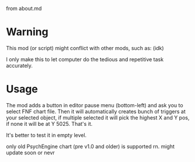 from about.md

# Warning

This mod (or script) might conflict with other mods, such as: (idk)

I only make this to let computer do the tedious and repetitive task accurately.

# Usage

The mod adds a button in editor pause menu (bottom-left) and ask you to select FNF chart file. Then it will automatically creates bunch of triggers at your selected object, if multiple selected it will pick the highest X and Y pos, if none it will be at Y 5025. That's it.

It's better to test it in empty level.

only old PsychEngine chart (pre v1.0 and older) is supported rn. might update soon or nevr